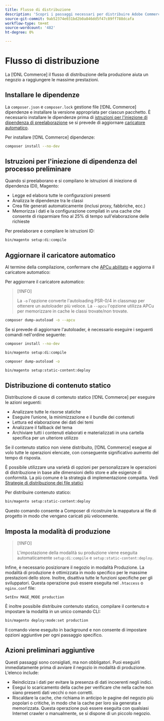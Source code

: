 ```yaml
---
title: Flusso di distribuzione
description: 'Scopri i passaggi necessari per distribuire Adobe Commerce o Magenti Open Source in un ambiente di produzione. '
source-git-commit: 9ab52374e031bd2b0a846dd5f47c89ff788dcafa
workflow-type: tm+mt
source-wordcount: '482'
ht-degree: 0%

---
```



# Flusso di distribuzione

La [!DNL Commerce] il flusso di distribuzione della produzione aiuta un negozio a raggiungere le massime prestazioni.

## Installare le dipendenze

La `composer.json` e `composer.lock` gestione file [!DNL Commerce] dipendenze e installare la versione appropriata per ciascun pacchetto. È necessario installare le dipendenze prima di [istruzioni per l&#39;iniezione di dipendenza di preelaborazione](#preprocess-dependency-injection-instructions) se si prevede di aggiornare [caricatore automatico](#update-the-autoloader).

Per installare [!DNL Commerce] dipendenze:

```bash
composer install --no-dev
```

## Istruzioni per l&#39;iniezione di dipendenza del processo preliminare

Quando si preelaborano e si compilano le istruzioni di iniezione di dipendenza (DI), Magento:

* Legge ed elabora tutte le configurazioni presenti
* Analizza le dipendenze tra le classi
* Crea file generati automaticamente (inclusi proxy, fabbriche, ecc.)
* Memorizza i dati e la configurazione compilati in una cache che consente di risparmiare fino al 25% di tempo sull&#39;elaborazione delle richieste

Per preelaborare e compilare le istruzioni ID:

```bash
bin/magento setup:di:compile
```

## Aggiornare il caricatore automatico

Al termine della compilazione, confermare che [APCu abilitato](https://devdocs.magento.com/guides/v2.4/performance-best-practices/software.html#php-settings) e aggiorna il caricatore automatico:

Per aggiornare il caricatore automatico:

>[!INFO]
>
>La `-o` l&#39;opzione converte l&#39;autoloading PSR-0/4 in classmap per ottenere un autoloader più veloce. La `--apcu` l&#39;opzione utilizza APCu per memorizzare in cache le classi trovate/non trovate.

```bash
composer dump-autoload -o --apcu
```

Se si prevede di aggiornare l&#39;autoloader, è necessario eseguire i seguenti comandi nell&#39;ordine seguente:

```bash
composer install --no-dev
```

```bash
bin/magento setup:di:compile
```

```bash
composer dump-autoload -o
```

```bash
bin/magento setup:static-content:deploy
```

## Distribuzione di contenuto statico

Distribuzione di cause di contenuto statico [!DNL Commerce] per eseguire le azioni seguenti:

* Analizzare tutte le risorse statiche
* Eseguire l’unione, la minimizzazione e il bundle dei contenuti
* Lettura ed elaborazione dei dati dei temi
* Analizzare il fallback del tema
* Archiviare tutti i contenuti elaborati e materializzati in una cartella specifica per un ulteriore utilizzo

Se il contenuto statico non viene distribuito, [!DNL Commerce] esegue al volo tutte le operazioni elencate, con conseguente significativo aumento del tempo di risposta.

È possibile utilizzare una varietà di opzioni per personalizzare le operazioni di distribuzione in base alle dimensioni dello store e alle esigenze di conformità. La più comune è la strategia di implementazione compatta. Vedi [Strategie di distribuzione dei file statici](https://devdocs.magento.com/guides/v2.4/config-guide/cli/config-cli-subcommands-static-deploy-strategies.html)

Per distribuire contenuto statico:

```bash
bin/magento setup:static-content:deploy
```

Questo comando consente a Composer di ricostruire la mappatura ai file di progetto in modo che vengano caricati più velocemente.

## Imposta la modalità di produzione

>[!INFO]
>
>L&#39;impostazione della modalità su produzione viene eseguita automaticamente `setup:di:compile` e `setup:static-content:deploy`.

Infine, è necessario posizionare il negozio in modalità Produzione. La modalità di produzione è ottimizzata in modo specifico per le massime prestazioni dello store. Inoltre, disattiva tutte le funzioni specifiche per gli sviluppatori. Questa operazione può essere eseguita nel `.htaccess` o `nginx.conf` file:

`SetEnv MAGE_MODE production`

È inoltre possibile distribuire contenuto statico, compilare il contenuto e impostare la modalità in un unico comando CLI:

```bash
bin/magento deploy:mode:set production
```

Il comando viene eseguito in background e non consente di impostare opzioni aggiuntive per ogni passaggio specifico.

## Azioni preliminari aggiuntive

Questi passaggi sono consigliati, ma non obbligatori. Puoi eseguirli immediatamente prima di avviare il negozio in modalità di produzione. L’elenco include:

* Reindicizza i dati per evitare la presenza di dati incoerenti negli indici.
* Esegui lo scaricamento della cache per verificare che nella cache non siano presenti dati vecchi o non corretti.
* Riscaldare la cache, che richiama in anticipo le pagine del negozio più popolari o critiche, in modo che la cache per loro sia generata e memorizzata. Questa operazione può essere eseguita con qualsiasi Internet crawler o manualmente, se si dispone di un piccolo negozio.
